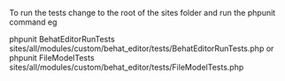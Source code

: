 To run the tests change to the root of the sites folder and run the phpunit command eg

phpunit BehatEditorRunTests sites/all/modules/custom/behat_editor/tests/BehatEditorRunTests.php
or
phpunit FileModelTests sites/all/modules/custom/behat_editor/tests/FileModelTests.php

